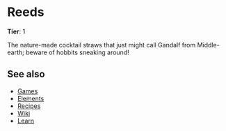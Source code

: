 # Reeds

**Tier**: 1

The nature-made cocktail straws that just might call Gandalf from Middle-earth; beware of hobbits sneaking around!

## See also

* [Games](/wiki/games)
* [Elements](/wiki/elements)
* [Recipes](/wiki/recipes)
* [Wiki](/wiki/index)
* [Learn](/learn/index)